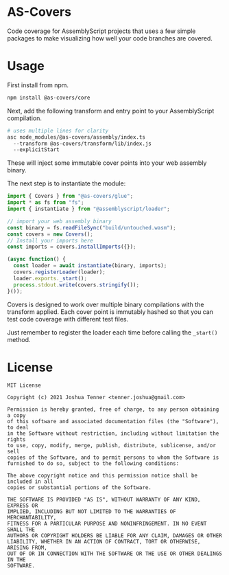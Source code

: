 # AS-Covers

Code coverage for AssemblyScript projects that uses a few simple packages to make visualizing how well your code branches are covered.

# Usage

First install from npm.

```sh
npm install @as-covers/core
```

Next, add the following transform and entry point to your AssemblyScript compilation.

```sh
# uses multiple lines for clarity
asc node_modules/@as-covers/assembly/index.ts
  --transform @as-covers/transform/lib/index.js
  --explicitStart
```

These will inject some immutable cover points into your web assembly binary.

The next step is to instantiate the module:

```ts
import { Covers } from "@as-covers/glue";
import * as fs from "fs";
import { instantiate } from "@assemblyscript/loader";

// import your web assembly binary
const binary = fs.readFileSync("build/untouched.wasm");
const covers = new Covers();
// Install your imports here
const imports = covers.installImports({});

(async function() {
  const loader = await instantiate(binary, imports);
  covers.registerLoader(loader);
  loader.exports._start();
  process.stdout.write(covers.stringify());
}());

```

Covers is designed to work over multiple binary compilations with the transform applied. Each cover point is immutably hashed so that you can test code coverage with different test files.

Just remember to register the loader each time before calling the `_start()` method.

# License

```
MIT License

Copyright (c) 2021 Joshua Tenner <tenner.joshua@gmail.com>

Permission is hereby granted, free of charge, to any person obtaining a copy
of this software and associated documentation files (the "Software"), to deal
in the Software without restriction, including without limitation the rights
to use, copy, modify, merge, publish, distribute, sublicense, and/or sell
copies of the Software, and to permit persons to whom the Software is
furnished to do so, subject to the following conditions:

The above copyright notice and this permission notice shall be included in all
copies or substantial portions of the Software.

THE SOFTWARE IS PROVIDED "AS IS", WITHOUT WARRANTY OF ANY KIND, EXPRESS OR
IMPLIED, INCLUDING BUT NOT LIMITED TO THE WARRANTIES OF MERCHANTABILITY,
FITNESS FOR A PARTICULAR PURPOSE AND NONINFRINGEMENT. IN NO EVENT SHALL THE
AUTHORS OR COPYRIGHT HOLDERS BE LIABLE FOR ANY CLAIM, DAMAGES OR OTHER
LIABILITY, WHETHER IN AN ACTION OF CONTRACT, TORT OR OTHERWISE, ARISING FROM,
OUT OF OR IN CONNECTION WITH THE SOFTWARE OR THE USE OR OTHER DEALINGS IN THE
SOFTWARE.
```
